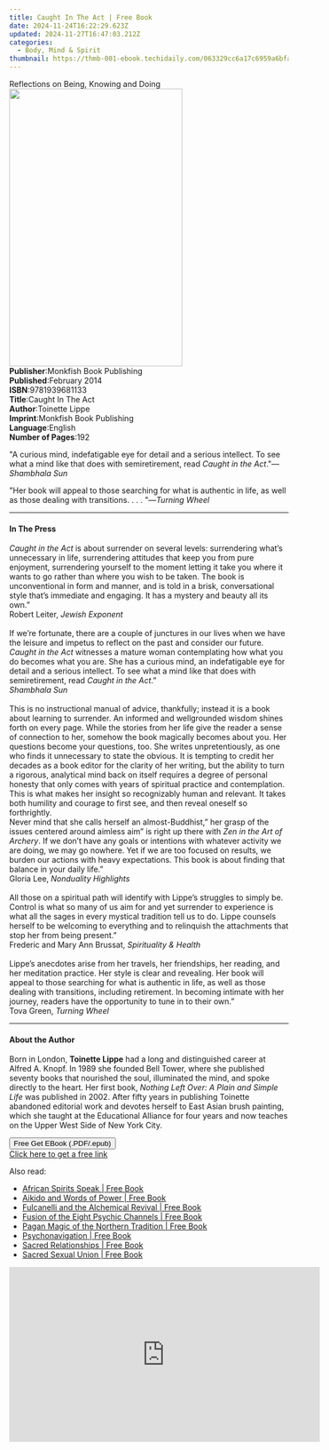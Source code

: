 ```yaml
---
title: Caught In The Act | Free Book
date: 2024-11-24T16:22:29.623Z
updated: 2024-11-27T16:47:03.212Z
categories:
  - Body, Mind & Spirit
thumbnail: https://thmb-001-ebook.techidaily.com/063329cc6a17c6959a6bfa4babf151929b2b78b21f5c07d07693f8730885741a.jpg
---
```

<main id="book-container">
  <div class="flex flex-col">
    <div class="book-brief flex-1 py-6 px-4 sm:p-6 md:py-10 md:px-8">
      <!-- brief-->
      <div class="book-brief-main">Reflections on Being, Knowing and Doing</div>
    </div>
    <div
      class="book-meta-info flex-1 grid gap-4 col-start-1 col-end-3 row-start-1 sm:mb-6 sm:grid-cols-4 lg:gap-6 lg:col-start-2 lg:row-end-6 lg:row-span-6 lg:mb-0"
    >
      <div
        class="book-meta-info-left place-content-center mt-4 p-4 text-sm leading-6 col-start-2 col-span-2 dark:text-slate-400"
      >
        <img
          class="w-full h-500 object-cover rounded-lg sm:h-255 sm:col-span-2 lg:col-span-full"
          src="https://img-001-ebook.techidaily.com/e6b37bfc8c1922b1ef5c5be37f8d2b2af537cf67b02eeb080f3427bf4738fd6c.jpg"
          alt=""
          width="312"
          height="500"
        />
      </div>
      <div
        class="book-meta-info-right mt-2 col-start-1 row-start-2 col-span-3 self-center"
      >
        <!-- meta data  -->
        <div class="flex flex-col px-4 md:px-8">
          <div class="flex-1">
            <strong>Publisher</strong>:<span class="px-2"
              >Monkfish Book Publishing</span
            >
          </div>
          <div class="flex-1">
            <strong>Published</strong>:<span class="px-2">February 2014</span>
          </div>
          <div class="flex-1">
            <strong>ISBN</strong>:<span class="px-2">9781939681133</span>
          </div>
          <div class="flex-1">
            <strong>Title</strong>:<span class="px-2">Caught In The Act</span>
          </div>
          <div class="flex-1">
            <strong>Author</strong>:<span class="px-2">Toinette Lippe</span>
          </div>
          <div class="flex-1">
            <strong>Imprint</strong>:<span class="px-2"
              >Monkfish Book Publishing</span
            >
          </div>
          <div class="flex-1">
            <strong>Language</strong>:<span class="px-2">English</span>
          </div>
          <div class="flex-1">
            <strong>Number of Pages</strong>:<span class="px-2">192</span>
          </div>
        </div>
      </div>
    </div>
    <div class="book-description flex-1 py-6 px-4 sm:p-6 md:py-10 md:px-8">
      <div class="book-description-main">
        <div accordion-content="" id="description">
          <p>
            "A curious mind, indefatigable eye for detail and a serious
            intellect. To see what a mind like that does with semiretirement,
            read <i>Caught in the Act</i>."—<i>Shambhala Sun</i>
          </p>
          <p>
            "Her book will appeal to those searching for what is authentic in
            life, as well as those dealing with transitions. . . . "—<i
              >Turning Wheel</i
            >
          </p>
        </div>
      </div>
    </div>
    <div class="book-excerpts flex-1 py-6 px-4 sm:p-6 md:py-10 md:px-8">
      <!-- excerpts-->
      <div class="book-excerpts-main">
        <hr />
        <h4 class="placeholder placeholder-heading">
          <span>In The Press</span>
        </h4>
        <p>
          <i>Caught in the Act</i> is about surrender on several levels:
          surrendering what’s unnecessary in life, surrendering attitudes that
          keep you from pure enjoyment, surrendering yourself to the moment
          letting it take you where it wants to go rather than where you wish to
          be taken. The book is unconventional in form and manner, and is told
          in a brisk, conversational style that’s immediate and engaging. It has
          a mystery and beauty all its own.”<br />Robert Leiter,
          <i>Jewish Exponent</i><br /><br />If we’re fortunate, there are a
          couple of junctures in our lives when we have the leisure and impetus
          to reflect on the past and consider our future.
          <i>Caught in the Act</i> witnesses a mature woman contemplating how
          what you do becomes what you are. She has a curious mind, an
          indefatigable eye for detail and a serious intellect. To see what a
          mind like that does with semiretirement, read
          <i>Caught in the Act</i>.”<br /><i>Shambhala Sun</i><br /><br />This
          is no instructional manual of advice, thankfully; instead it is a book
          about learning to surrender. An informed and wellgrounded wisdom
          shines forth on every page. While the stories from her life give the
          reader a sense of connection to her, somehow the book magically
          becomes about you. Her questions become your questions, too. She
          writes unpretentiously, as one who finds it unnecessary to state the
          obvious. It is tempting to credit her decades as a book editor for the
          clarity of her writing, but the ability to turn a rigorous, analytical
          mind back on itself requires a degree of personal honesty that only
          comes with years of spiritual practice and contemplation. This is what
          makes her insight so recognizably human and relevant. It takes both
          humility and courage to first see, and then reveal oneself so
          forthrightly.<br />Never mind that she calls herself an
          almost-Buddhist,” her grasp of the issues centered around aimless aim”
          is right up there with <i>Zen in the Art of Archery</i>. If we don’t
          have any goals or intentions with whatever activity we are doing, we
          may go nowhere. Yet if we are too focused on results, we burden our
          actions with heavy expectations. This book is about finding that
          balance in your daily life.”<br />Gloria Lee,
          <i>Nonduality Highlights</i><br /><br />All those on a spiritual path
          will identify with Lippe’s struggles to simply be. Control is what so
          many of us aim for and yet surrender to experience is what all the
          sages in every mystical tradition tell us to do. Lippe counsels
          herself to be welcoming to everything and to relinquish the
          attachments that stop her from being present.”<br />Frederic and Mary
          Ann Brussat, <i>Spirituality &amp; Health</i><br /><br />Lippe’s
          anecdotes arise from her travels, her friendships, her reading, and
          her meditation practice. Her style is clear and revealing. Her book
          will appeal to those searching for what is authentic in life, as well
          as those dealing with transitions, including retirement. In becoming
          intimate with her journey, readers have the opportunity to tune in to
          their own.”<br />Tova Green, <i>Turning Wheel</i><br />
        </p>
      </div>
    </div>
    <div class="book-about-author flex-1 py-6 px-4 sm:p-6 md:py-10 md:px-8">
      <!-- about author-->
      <div class="book-main-author-main">
        <hr />
        <h4 class="placeholder placeholder-heading">
          <span>About the Author</span>
        </h4>
        <p>
          Born in London, <b>Toinette Lippe</b> had a long and distinguished
          career at Alfred A. Knopf. In 1989 she founded Bell Tower, where she
          published seventy books that nourished the soul, illuminated the mind,
          and spoke directly to the heart. Her first book,
          <i>Nothing Left Over: A Plain and Simple Life</i> was published in
          2002. After fifty years in publishing Toinette abandoned editorial
          work and devotes herself to East Asian brush painting, which she
          taught at the Educational Alliance for four years and now teaches on
          the Upper West Side of New York City.
        </p>
      </div>
    </div>
    <div class="book-free-get flex-1 py-6 px-4 sm:p-6 md:py-10 md:px-8">
      <button
        id="btn-free-get"
        class="bg-blue-500 hover:bg-blue-700 text-white font-bold py-2 px-4 rounded"
      >
        Free Get EBook (.PDF/.epub)
      </button>
      <div id="countdown-display" class="px-2 text-lg mt-2"></div>
      <a
        id="free-link"
        class="hidden bg-blue-500 hover:bg-blue-700 text-white font-bold py-2 px-4 rounded"
        href="https://www.ebooks.com/en-us/book/96466894/caught-in-the-act/toinette-lippe/"
        target="_blank"
        >Click here to get a free link</a
      >
    </div>
    <script>
      let countdownTime = 0;
      let countdownInterval = null;
      document
        .getElementById('btn-free-get')
        .addEventListener('click', startCountdown);
      function startCountdown() {
        countdownTime = new Date().getTime() + 60000 * 3;
        countdownInterval = setInterval(updateCountdown, 1000);
        document.getElementById('btn-free-get').disabled = true;
        document
          .getElementById('btn-free-get')
          .classList.add('bg-gray-500', 'cursor-not-allowed');
      }
      function updateCountdown() {
        let currentTime = new Date().getTime();
        let timeLeft = countdownTime - currentTime;
        let secondsLeft = Math.floor(timeLeft / 1000);
        document.getElementById('countdown-display').innerHTML =
          `Remaining time: ${secondsLeft} seconds.`;
        if (secondsLeft <= 0) {
          clearInterval(countdownInterval);
          document.getElementById('btn-free-get').classList.add('hidden');
          document.getElementById('free-link').classList.remove('hidden');
          document.getElementById('countdown-display').innerHTML = '';
        }
      }
    </script>
  </div>
</main>

<ins class="adsbygoogle"
      style="display:block"
      data-ad-client="ca-pub-7571918770474297"
      data-ad-slot="8358498916"
      data-ad-format="auto"
      data-full-width-responsive="true"></ins>
    

<span class="atpl-alsoreadstyle">Also read:</span>
<div><ul>
<li><a href="https://novels-ebooks.techidaily.com/95782711-9781620553497-african-spirits-speak/"><u>African Spirits Speak | Free Book</u></a></li>
<li><a href="https://novels-ebooks.techidaily.com/95782706-9781594777745-aikido-and-words-of-power/"><u>Aikido and Words of Power | Free Book</u></a></li>
<li><a href="https://novels-ebooks.techidaily.com/95782705-9781620553350-fulcanelli-and-the-alchemical-revival/"><u>Fulcanelli and the Alchemical Revival | Free Book</u></a></li>
<li><a href="https://novels-ebooks.techidaily.com/95782704-9781594778452-fusion-of-the-eight-psychic-channels/"><u>Fusion of the Eight Psychic Channels | Free Book</u></a></li>
<li><a href="https://novels-ebooks.techidaily.com/95782707-9781620553909-pagan-magic-of-the-northern-tradition/"><u>Pagan Magic of the Northern Tradition | Free Book</u></a></li>
<li><a href="https://novels-ebooks.techidaily.com/95782708-9781594778537-psychonavigation/"><u>Psychonavigation | Free Book</u></a></li>
<li><a href="https://novels-ebooks.techidaily.com/95782710-9781620555507-sacred-relationships/"><u>Sacred Relationships | Free Book</u></a></li>
<li><a href="https://novels-ebooks.techidaily.com/95782709-9781620551493-sacred-sexual-union/"><u>Sacred Sexual Union | Free Book</u></a></li>
</ul></div>

<!-- affiliate ads begin -->
<iframe width="560" height="315" src="https://www.youtube.com/embed/LdVT_-3gESA?si=_HfjpbUEHSRKTXjt&autoplay=1" title="YouTube video player" frameborder="0" allow="accelerometer; autoplay; clipboard-write; encrypted-media; gyroscope; picture-in-picture; web-share" referrerpolicy="strict-origin-when-cross-origin" allowfullscreen></iframe>
<!-- affiliate ads end -->

